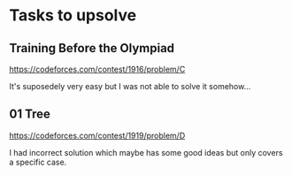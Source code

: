 # Tasks to upsolve

## Training Before the Olympiad
https://codeforces.com/contest/1916/problem/C

It's suposedely very easy but I was not able to solve it somehow...

## 01 Tree
https://codeforces.com/contest/1919/problem/D

I had incorrect solution which maybe has some good ideas but only covers a specific case.
